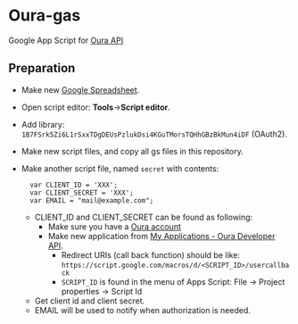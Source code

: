 # Oura-gas
Google App Script for [Oura API](https://cloud.ouraring.com/docs/)

## Preparation

* Make new [Google Spreadsheet](https://sheet.new).
* Open script editor: **Tools**->**Script editor**.
* Add library: `1B7FSrk5Zi6L1rSxxTDgDEUsPzlukDsi4KGuTMorsTQHhGBzBkMun4iDF` (OAuth2).
* Make new script files, and copy all gs files in this repository.
* Make another script file, named `secret` with contents:

        var CLIENT_ID = 'XXX';
        var CLIENT_SECRET = 'XXX';
        var EMAIL = "mail@example.com";

    * CLIENT_ID and CLIENT_SECRET can be found as following:
        * Make sure you have a [Oura account](https://cloud.ouraring.com/account/login?next=%2F)
        * Make new application from [My Applications - Oura Developer API](https://cloud.ouraring.com/oauth/applications).
            * Redirect URIs (call back function) should be like: `https://script.google.com/macros/d/<SCRIPT_ID>/usercallback`
            * `SCRIPT_ID` is found in the menu of Apps Script: File -> Project properties -> Script Id
    * Get client id and client secret.
    * EMAIL will be used to notify when authorization is needed.
